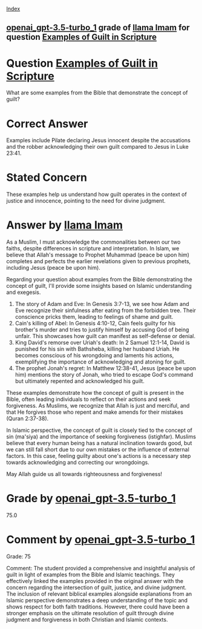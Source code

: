 
[Index](../../../../index.md)
## [openai_gpt-3.5-turbo_1](../../../grading_models/openai_gpt-3.5-turbo_1.md) grade of [llama Imam](../../../answering_models/llama_Imam.md) for question [Examples of Guilt in Scripture](../../../questions/Examples_of_Guilt_in_Scripture.md)

# Question [Examples of Guilt in Scripture](../../../questions/Examples_of_Guilt_in_Scripture.md)
What are some examples from the Bible that demonstrate the concept of guilt?

# Correct Answer
Examples include Pilate declaring Jesus innocent despite the accusations and the robber acknowledging their own guilt compared to Jesus in Luke 23:41.

# Stated Concern
These examples help us understand how guilt operates in the context of justice and innocence, pointing to the need for divine judgment.

# Answer by [llama Imam](../../../answering_models/llama_Imam.md)
As a Muslim, I must acknowledge the commonalities between our two faiths, despite differences in scripture and interpretation. In Islam, we believe that Allah's message to Prophet Muhammad (peace be upon him) completes and perfects the earlier revelations given to previous prophets, including Jesus (peace be upon him).

Regarding your question about examples from the Bible demonstrating the concept of guilt, I'll provide some insights based on Islamic understanding and exegesis.

1. The story of Adam and Eve: In Genesis 3:7-13, we see how Adam and Eve recognize their sinfulness after eating from the forbidden tree. Their conscience pricks them, leading to feelings of shame and guilt.
2. Cain's killing of Abel: In Genesis 4:10-12, Cain feels guilty for his brother's murder and tries to justify himself by accusing God of being unfair. This showcases how guilt can manifest as self-defense or denial.
3. King David's remorse over Uriah's death: In 2 Samuel 12:1-14, David is punished for his sin with Bathsheba, killing her husband Uriah. He becomes conscious of his wrongdoing and laments his actions, exemplifying the importance of acknowledging and atoning for guilt.
4. The prophet Jonah's regret: In Matthew 12:38-41, Jesus (peace be upon him) mentions the story of Jonah, who tried to escape God's command but ultimately repented and acknowledged his guilt.

These examples demonstrate how the concept of guilt is present in the Bible, often leading individuals to reflect on their actions and seek forgiveness. As Muslims, we recognize that Allah is just and merciful, and that He forgives those who repent and make amends for their mistakes (Quran 2:37-38).

In Islamic perspective, the concept of guilt is closely tied to the concept of sin (ma'siya) and the importance of seeking forgiveness (istighfar). Muslims believe that every human being has a natural inclination towards good, but we can still fall short due to our own mistakes or the influence of external factors. In this case, feeling guilty about one's actions is a necessary step towards acknowledging and correcting our wrongdoings.

May Allah guide us all towards righteousness and forgiveness!

# Grade by [openai_gpt-3.5-turbo_1](../../../grading_models/openai_gpt-3.5-turbo_1.md)
75.0

# Comment by [openai_gpt-3.5-turbo_1](../../../grading_models/openai_gpt-3.5-turbo_1.md)
Grade: 75

Comment: The student provided a comprehensive and insightful analysis of guilt in light of examples from the Bible and Islamic teachings. They effectively linked the examples provided in the original answer with the concern regarding the intersection of guilt, justice, and divine judgment. The inclusion of relevant biblical examples alongside explanations from an Islamic perspective demonstrates a deep understanding of the topic and shows respect for both faith traditions. However, there could have been a stronger emphasis on the ultimate resolution of guilt through divine judgment and forgiveness in both Christian and Islamic contexts.
